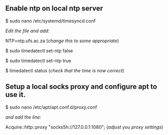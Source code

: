 ## Enable ntp on local ntp server
$ sudo nano /etc/systemd/timesyncd.conf

*Edit the file and add:*

NTP=ntp.ufs.ac.za    (*change this to some appropriate*)


$ sudo timedatectl set-ntp false

$ sudo timedatectl set-ntp true

$ timedatectl status    (*check that the time is now correct*)


## Setup a local socks proxy and configure apt to use it.

$ sudo nano /etc/apt/apt.conf.d/proxy.conf

*and add the line:*

Acquire::http::proxy "socks5h://127.0.0.1:1080";  (*adjust you proxy settings*)




